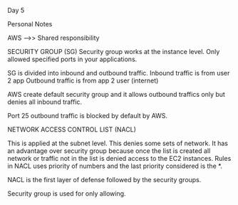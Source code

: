 Day 5

Personal Notes


AWS -->> Shared responsibility 

SECURITY GROUP (SG)
Security group works at the instance level. Only allowed specified ports in your applications.

SG is divided into inbound and outbound traffic. 
Inbound traffic is from user 2 app
Outbound traffic is from app 2 user (internet)

AWS create default security group and it allows outbound traffics only but denies all inbound traffic. 

Port 25 outbound traffic is blocked by default by AWS.


NETWORK ACCESS CONTROL LIST (NACL)

This is applied at the subnet level. This denies some sets of network. It has an advantage over security group because once the list is created all network or traffic not in the list is denied access to the EC2 instances.
Rules in NACL uses priority of numbers and the last priority considered is the *.

NACL is the first layer of defense followed by the security groups. 

Security group is used for only allowing. 